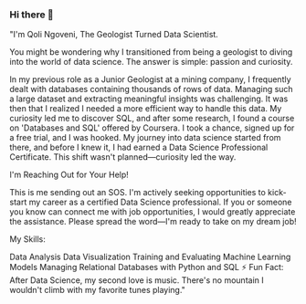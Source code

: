 ### Hi there 👋
"I'm Qoli Ngoveni, The Geologist Turned Data Scientist.

You might be wondering why I transitioned from being a geologist to diving into the world of data science. The answer is simple: passion and curiosity.

In my previous role as a Junior Geologist at a mining company, I frequently dealt with databases containing thousands of rows of data. Managing such a large dataset and extracting meaningful insights was challenging. It was then that I realized I needed a more efficient way to handle this data. My curiosity led me to discover SQL, and after some research, I found a course on 'Databases and SQL' offered by Coursera. I took a chance, signed up for a free trial, and I was hooked. My journey into data science started from there, and before I knew it, I had earned a Data Science Professional Certificate. This shift wasn't planned—curiosity led the way.

I'm Reaching Out for Your Help!

This is me sending out an SOS. I'm actively seeking opportunities to kick-start my career as a certified Data Science professional. If you or someone you know can connect me with job opportunities, I would greatly appreciate the assistance. Please spread the word—I'm ready to take on my dream job!

My Skills:

Data Analysis
Data Visualization
Training and Evaluating Machine Learning Models
Managing Relational Databases with Python and SQL
⚡ Fun Fact: After Data Science, my second love is music. There's no mountain I wouldn't climb with my favorite tunes playing."



<!--
**QolisilE/qolisile** is a ✨ _special_ ✨ repository because its `README.md` (this file) appears on your GitHub profile.


### I’m currently learning Machine Learning training and evaluation model,Data Analysis with Python,Data Visualizations and Relational Database Querying with SQL. I am also looking into exploring Power Bi in a near future. 
- 👯 I’m looking to collaborate on data science and analysts tasks, especially machine learning opportunities. I love challenge and I accept challengings with gratitude. 
- 🤔 I’m looking for help with kick starting my career as a certified Data Science professional. I would appreciate any assistance with connecting to the opportunities worldwide. Please tell you friends to tell their friends and their friends friend that that Qoli need their assitance with securing his dream job. I do not have the lader to get where I want to be, but I believe in the power of collaborating and teamwork. Please help me with the lader... or atleast toss me the key!!!
- 📫 How to reach me: I am active on LinkedIn, but for spontaneous response, contact me by emails at nqngoveni@gmail.com
- 😄 Pronouns: Mr.
-  Fun ⚡fact: I love Music and I can get through anything as long as a I have my earphone and access to my spotify account. I am also quite advernturious. I really enjoy mountaneous outdoors.
-->
